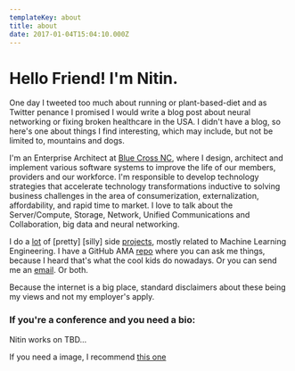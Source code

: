 ```yaml
---
templateKey: about
title: about
date: 2017-01-04T15:04:10.000Z
---
```

# Hello Friend! I'm Nitin.

One day I tweeted too much about running or plant-based-diet and as Twitter penance I promised I would write a blog post about neural networking or fixing broken healthcare in the USA. I didn't have a blog, so here's one about things I find interesting, which may include, but not be limited to, mountains and dogs.

I'm an Enterprise Architect at [Blue Cross NC](https://www.bluecrossnc.com/), where I design, architect and implement various software systems to improve the life of our members, providers and our workforce. I'm responsible to develop technology strategies that accelerate technology transformations inductive to solving business challenges in the area of consumerization, externalization, affordability, and rapid time to market. I love to talk about the Server/Compute, Storage, Network, Unified Communications and Collaboration, big data and neural networking.

I do a [lot](https://trusting-williams-2a9d92.netlify.com/) of [pretty] [silly] side [projects](https://github.com/nitinkadam33/), mostly related to Machine Learning Engineering. I have a GitHub AMA [repo](https://github.com/nitinkadam33/ama) where you can ask me things, because I heard that's what the cool kids do nowadays. Or you can send me an [email](nitinkadam33@gmail.com). Or both.

Because the internet is a big place, standard disclaimers about these being my views and not my employer's apply.

### If you're a conference and you need a bio:

Nitin works on TBD...

If you need a image, I recommend [this one](TBD)

